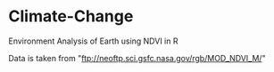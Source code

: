 # Climate-Change
Environment Analysis of Earth using NDVI in R

Data is taken from "ftp://neoftp.sci.gsfc.nasa.gov/rgb/MOD_NDVI_M/"
